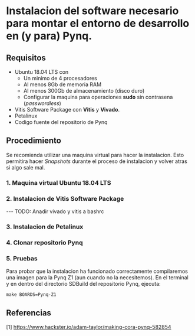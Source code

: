 # Instalacion del software necesario para montar el entorno de desarrollo en (y para) Pynq.

## Requisitos
- Ubuntu 18.04 LTS con
	- Un minimo de 4 procesadores
	- Al menos 8Gb de memoria RAM
	- Al menos 300Gb de almacenamiento (disco duro)
	- Configurar la maquina para operaciones **sudo** sin contrasena (_passwordless_)
- Vitis Software Package con **Vitis** y **Vivado**.
- Petalinux
- Codigo fuente del repositorio de Pynq

## Procedimiento

Se recomienda utilizar una maquina virtual para hacer la instalacion. Esto permitira hacer _Snapshots_ durante el proceso de instalacion y volver atras si algo sale mal.

### 1. Maquina virtual Ubuntu 18.04 LTS
### 2. Instalacion de Vitis Software Package
--- TODO: Anadir vivado y vitis a bashrc
### 3. Instalacion de Petalinux
### 4. Clonar repositorio Pynq
### 5. Pruebas

Para probar que la instalacion ha funcionado correctamente compilaremos una imagen para la Pynq Z1 (aun cuando no la necesitemos). En el terminal y en dentro del directorio SDBuild del repositorio Pynq, ejecuta:

```
make BOARDS=Pynq-Z1
```



## Referencias

[1] https://www.hackster.io/adam-taylor/making-cora-pynq-582854
